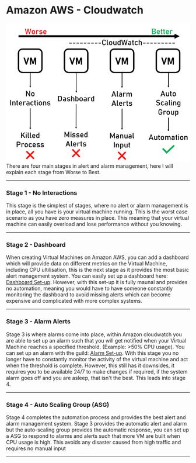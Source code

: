 # Amazon AWS - Cloudwatch

![](images/Cloudwatch-diagram.png)
There are four main stages in alert and alarm management, here I will explain each stage from Worse to Best.

-------------

### Stage 1 - No Interactions
This stage is the simplest of stages, where no alert or alarm management is in place, all you have is your virtual machine running. This is the worst case scenario as you have zero measures in place. This meaning that your virtual machine can easily overload and lose performance without you knowing.

---------------------------------
### Stage 2 - Dashboard
When creating Virtual Machines on Amazon AWS, you can add a dashboard which will provide data on different metrics on the Virtual Machine, including CPU ultilisation, this is the next stage as it provides the most basic alert management system. You can easily set up a dashboard here: [Dashboard Set-up](dashboard/creating_dashboard.md). However, with this set-up it is fully maunal and provides no automation, meaning you would have to have someone constantly monitoring the dashboard to avoid missing alerts which can become expensive and complicated with more complex systems.

-----------------------------

### Stage 3 - Alarm Alerts
Stage 3 is where alarms come into place, within Amazon cloudwatch you are able to set up an alarm such that you will get notified when your Virtual Machine reaches a specified threshold. (Example: >50% CPU usage). You can set up an alarm with the guild: [Alarm Set-up](alarm/creating_alarm.md). With this stage you no longer have to constantly monitor the activity of the virtual machine and act when the threshold is complete. However, this still has it downsides, it requires you to be available 24/7 to make changes if required, if the system alarm goes off and you are asleep, that isn't the best. This leads into stage 4.

----------------------

### Stage 4 - Auto Scaling Group (ASG)
Stage 4 completes the automation process and provides the best alert and alarm management system. Stage 3 provides the automatic alert and alarm but the auto-scaling group provides the automatic response, you can set up a ASG to respond to alarms and alerts such that more VM are built when CPU usage is high. This avoids any disaster caused from high traffic and requires no manual input

-----------
